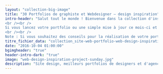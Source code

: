 ```yaml
---
layout: "collection-big-image"
title: "30 Portfolios de graphiste et Webdesigner – design inspiration"
intro-header: "Salut tout le monde ! Bienvenue dans la collection d'inspirations répertoriant les meilleurs sites portfolio de designers et d'agences du mois de septembre 2016. Ce mois-ci a été riche en mises en ligne. Plus de 30 trouvailles glanées aux 4 coins des Internet. Ne descendez pas plus bas dans cette page si vous n'avez pas le temps. Perdition garantie.
<br /><br />
Si vous lancez votre portfolio ou une simple mise à jour ce mois-ci et que vous souhaitez être pris en compte pour notre prochain sélection, envoyez un email à guillaume@magazineduwebdesign.com.
<br /><br />
Note : Si vous souhaitez des conseils pour la réalisation de votre portfolio, je vous invite à lire [5 habitudes pour créer un portfolio de graphiste avec WordPress](http://www.magazineduwebdesign.com/conseils/guides/creer-portfolio-graphiste-wordpress/)"
titre_fichier_data: "collection_site-web-portfolio-web-design-inspiration-sept-2016"
date: "2016-10-04 01:00:00"
bgimgheader: "true"
header-intro-dark: "true"
image: "web-design-inspiration-project-sunday.jpg"
description: "Site design, meilleurs portfolios de designers et d'agences du mois de septembre 2016"
---
```

